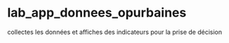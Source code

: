 # lab_app_donnees_opurbaines
collectes les données et affiches des indicateurs pour la prise de décision
